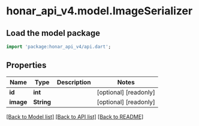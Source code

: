 # honar_api_v4.model.ImageSerializer

## Load the model package
```dart
import 'package:honar_api_v4/api.dart';
```

## Properties

Name | Type | Description | Notes
------------ | ------------- | ------------- | -------------
**id** | **int** |  | [optional] [readonly]
**image** | **String** |  | [optional] [readonly]

[[Back to Model list]](../README.md#documentation-for-models) [[Back to API list]](../README.md#documentation-for-api-endpoints) [[Back to README]](../README.md)


